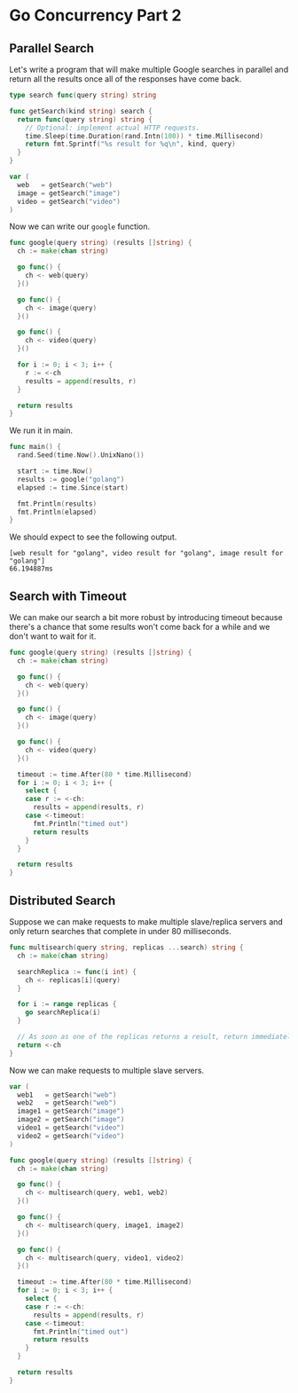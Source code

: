 # Go Concurrency Part 2

## Parallel Search

Let's write a program that will make multiple Google searches in parallel and return all the results once all of the responses have come back.

```go
type search func(query string) string

func getSearch(kind string) search {
  return func(query string) string {
    // Optional: implement actual HTTP requests.
    time.Sleep(time.Duration(rand.Intn(100)) * time.Millisecond)
    return fmt.Sprintf("%s result for %q\n", kind, query)
  }
}

var (
  web   = getSearch("web")
  image = getSearch("image")
  video = getSearch("video")
)
```

Now we can write our `google` function.

```go
func google(query string) (results []string) {
  ch := make(chan string)

  go func() {
    ch <- web(query)
  }()

  go func() {
    ch <- image(query)
  }()

  go func() {
    ch <- video(query)
  }()

  for i := 0; i < 3; i++ {
    r := <-ch
    results = append(results, r)
  }

  return results
}
```

We run it in main.

```go
func main() {
  rand.Seed(time.Now().UnixNano())

  start := time.Now()
  results := google("golang")
  elapsed := time.Since(start)

  fmt.Println(results)
  fmt.Println(elapsed)
}
```

We should expect to see the following output.

```text
[web result for "golang", video result for "golang", image result for "golang"]
66.194887ms
```

## Search with Timeout

We can make our search a bit more robust by introducing timeout because there's a chance that some results won't come back for a while and we don't want to wait for it.

```go
func google(query string) (results []string) {
  ch := make(chan string)

  go func() {
    ch <- web(query)
  }()

  go func() {
    ch <- image(query)
  }()

  go func() {
    ch <- video(query)
  }()

  timeout := time.After(80 * time.Millisecond)
  for i := 0; i < 3; i++ {
    select {
    case r := <-ch:
      results = append(results, r)
    case <-timeout:
      fmt.Println("timed out")
      return results
    }
  }

  return results
}
```

## Distributed Search

Suppose we can make requests to make multiple slave/replica servers and only return searches that complete in under 80 milliseconds.

```go
func multisearch(query string, replicas ...search) string {
  ch := make(chan string)

  searchReplica := func(i int) {
    ch <- replicas[i](query)
  }

  for i := range replicas {
    go searchReplica(i)
  }

  // As soon as one of the replicas returns a result, return immediately.
  return <-ch
}
```

Now we can make requests to multiple slave servers.

```go
var (
  web1   = getSearch("web")
  web2   = getSearch("web")
  image1 = getSearch("image")
  image2 = getSearch("image")
  video1 = getSearch("video")
  video2 = getSearch("video")
)

func google(query string) (results []string) {
  ch := make(chan string)

  go func() {
    ch <- multisearch(query, web1, web2)
  }()

  go func() {
    ch <- multisearch(query, image1, image2)
  }()

  go func() {
    ch <- multisearch(query, video1, video2)
  }()

  timeout := time.After(80 * time.Millisecond)
  for i := 0; i < 3; i++ {
    select {
    case r := <-ch:
      results = append(results, r)
    case <-timeout:
      fmt.Println("timed out")
      return results
    }
  }

  return results
}
```

